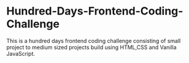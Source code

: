 # Hundred-Days-Frontend-Coding-Challenge
This is a hundred days frontend coding challenge consisting of small project to medium sized projects build using HTML,CSS and Vanilla JavaScript.
